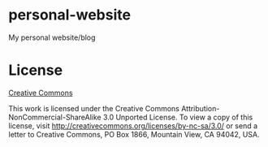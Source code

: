 # personal-website
My personal website/blog


# License
[Creative Commons](https://creativecommons.org/licenses/by-nc-sa/3.0/)

This work is licensed under the Creative Commons Attribution-NonCommercial-ShareAlike 3.0 Unported License. To view a copy of this license, visit http://creativecommons.org/licenses/by-nc-sa/3.0/ or send a letter to Creative Commons, PO Box 1866, Mountain View, CA 94042, USA.
